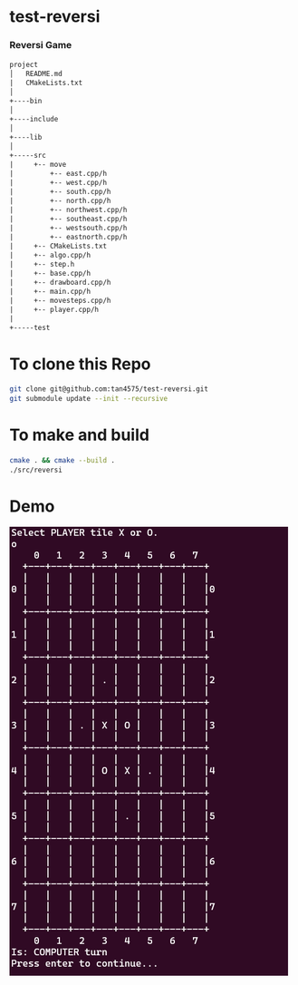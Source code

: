 # test-reversi
### Reversi Game

```
project
│   README.md
|   CMakeLists.txt
│
+----bin
│
+----include
│
+----lib
│
+-----src
|     +-- move
|         +-- east.cpp/h
|         +-- west.cpp/h
|         +-- south.cpp/h
|         +-- north.cpp/h
|         +-- northwest.cpp/h
|         +-- southeast.cpp/h
|         +-- westsouth.cpp/h
|         +-- eastnorth.cpp/h
|     +-- CMakeLists.txt
|     +-- algo.cpp/h
|     +-- step.h
|     +-- base.cpp/h
|     +-- drawboard.cpp/h
|     +-- main.cpp/h
|     +-- movesteps.cpp/h
|     +-- player.cpp/h
|
+-----test

```

# To clone this Repo
```bash
git clone git@github.com:tan4575/test-reversi.git
git submodule update --init --recursive
```

# To make and build
```bash
cmake . && cmake --build .
./src/reversi
```
# Demo
![image](doc/demo.PNG)
